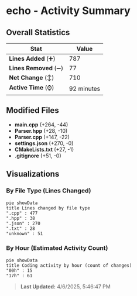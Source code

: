 # echo - Activity Summary 

## Overall Statistics

| Stat                   | Value                                                             |
| ---------------------- | ----------------------------------------------------------------- |
| **Lines Added** (➕)   | 787                                          |
| **Lines Removed** (➖) | 77                                        |
| **Net Change** (↕)    | 710                |
| **Active Time** (⌚)   | 92 minutes |


## Modified Files
- **main.cpp** (+264, -44)
- **Parser.hpp** (+28, -10)
- **Parser.cpp** (+147, -22)
- **settings.json** (+270, -0)
- **CMakeLists.txt** (+27, -1)
- **.gitignore** (+51, -0)

## Visualizations

### By File Type (Lines Changed)

```mermaid
pie showData
title Lines changed by file type
".cpp" : 477
".hpp" : 38
".json" : 270
".txt" : 28
"unknown" : 51
```

### By Hour (Estimated Activity Count)

```mermaid
pie showData
title Coding activity by hour (count of changes)
"00h" : 15
"17h" : 61
```


> **Last Updated:** 4/6/2025, 5:46:47 PM